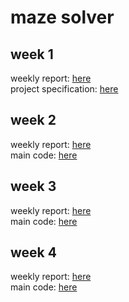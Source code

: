 # maze solver
## week 1
weekly report: [here](week1/week1_report.md) <br />
project specification: [here](documentation/project_specification.md) <br />
## week 2
weekly report: [here](week2/week2_report.md) <br/>
main code: [here](week2/main1.py)
## week 3
weekly report: [here](week3/week3_report.md) <br/>
main code: [here](main)<br/>
## week 4
weekly report: [here](week4/week4_report.md) <br/>
main code: [here](main) <br/>
